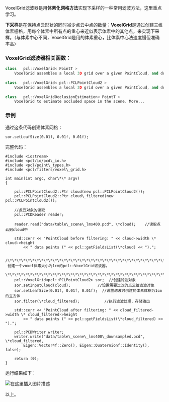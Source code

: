 






VoxelGrid滤波器是用**体素化网格方法**实现下采样的一种常用滤波方法，这里重点学习。


**下采样**是在保持点云形状的同时减少点云中点的数量；**VoxelGrid**是通过创建三维体素栅格，用每个体素中所有点的重心来近似表示体素中的其他点，来实现下采样。（与体素中心不同，VoxelGrid是用的体素重心，比体素中心法速度慢但准确率高）


### VoxelGrid滤波器相关函数：



```cpp
class  	pcl::VoxelGrid< PointT >
 	VoxelGrid assembles a local 3D grid over a given PointCloud, and downsamples + filters the data. More...
 
class  	pcl::VoxelGrid< pcl::PCLPointCloud2 >
 	VoxelGrid assembles a local 3D grid over a given PointCloud, and downsamples + filters the data. More...
 
class  	pcl::VoxelGridOcclusionEstimation< PointT >
 	VoxelGrid to estimate occluded space in the scene. More...

```

### 示例


通过这条代码创建体素网格：



```
sor.setLeafSize(0.01f, 0.01f, 0.01f);

```

完整代码：



```
#include <iostream>
#include <pcl/io/pcd\_io.h>
#include <pcl/point\_types.h>
#include <pcl/filters/voxel\_grid.h>

int main(int argc, char\*\* argv)
{

	pcl::PCLPointCloud2::Ptr cloud(new pcl::PCLPointCloud2());
	pcl::PCLPointCloud2::Ptr cloud\_filtered(new pcl::PCLPointCloud2());

	//点云对象的读取
	pcl::PCDReader reader;

	reader.read("data/table\_scene\_lms400.pcd", \*cloud);    //读取点云到cloud中

	std::cerr << "PointCloud before filtering: " << cloud->width \* cloud->height
		<< " data points (" << pcl::getFieldsList(\*cloud) << ").";

	/\*\*\*\*\*\*\*\*\*\*\*\*\*\*\*\*\*\*\*\*\*\*\*\*\*\*\*\*\*\*\*\*\*\*\*\*\*\*\*\*\*\*\*\*\*\*\*\*\*\*\*\*\*\*\*\*\*\*\*\*\*\*\*\*\*\*\*\*\*\*\*\*\*\*\*\*\*\*
 创建一个voxel体素大小为1cm的pcl::VoxelGrid滤波器，
 \*\*\*\*\*\*\*\*\*\*\*\*\*\*\*\*\*\*\*\*\*\*\*\*\*\*\*\*\*\*\*\*\*\*\*\*\*\*\*\*\*\*\*\*\*\*\*\*\*\*\*\*\*\*\*\*\*\*\*\*\*\*\*\*\*\*\*\*\*\*\*\*\*\*\*\*\*\*\*\*\*\*/
	pcl::VoxelGrid<pcl::PCLPointCloud2> sor;  //创建滤波对象
	sor.setInputCloud(cloud);            //设置需要过滤的点云给滤波对象
	sor.setLeafSize(0.01f, 0.01f, 0.01f);  //设置滤波时创建的体素体积为1cm的立方体
	sor.filter(\*cloud_filtered);           //执行滤波处理，存储输出

	std::cerr << "PointCloud after filtering: " << cloud_filtered->width \* cloud_filtered->height
		<< " data points (" << pcl::getFieldsList(\*cloud_filtered) << ").";

	pcl::PCDWriter writer;
	writer.write("data/table\_scene\_lms400\_downsampled.pcd", \*cloud_filtered,
		Eigen::Vector4f::Zero(), Eigen::Quaternionf::Identity(), false);

	return (0);
}

```

运行结果如下：


![在这里插入图片描述](https://img-blog.csdnimg.cn/ff503d6a0d1a437bbacb4f62fb708b48.png)


以上。





